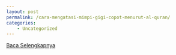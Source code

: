 ```yaml
---
layout: post
permalink: /cara-mengatasi-mimpi-gigi-copot-menurut-al-quran/
categories:
    - Uncategorized
---
```


[Baca Selengkapnya](/03)
